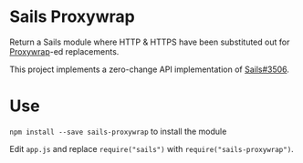 # Sails Proxywrap

Return a Sails module where HTTP & HTTPS have been substituted out for [Proxywrap](https://github.com/daguej/node-proxywrap)-ed replacements.

This project implements a zero-change API implementation of [Sails#3506](https://github.com/balderdashy/sails/pull/3506).

# Use

`npm install --save sails-proxywrap` to install the module

Edit `app.js` and replace `require("sails")` with `require("sails-proxywrap")`.
